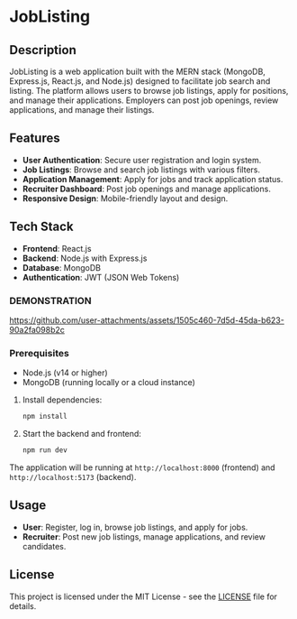 # JobListing

## Description

JobListing is a web application built with the MERN stack (MongoDB, Express.js, React.js, and Node.js) designed to facilitate job search and listing. The platform allows users to browse job listings, apply for positions, and manage their applications. Employers can post job openings, review applications, and manage their listings.

## Features

- **User Authentication**: Secure user registration and login system.
- **Job Listings**: Browse and search job listings with various filters.
- **Application Management**: Apply for jobs and track application status.
- **Recruiter Dashboard**: Post job openings and manage applications.
- **Responsive Design**: Mobile-friendly layout and design.

## Tech Stack

- **Frontend**: React.js
- **Backend**: Node.js with Express.js
- **Database**: MongoDB
- **Authentication**: JWT (JSON Web Tokens)

### DEMONSTRATION

https://github.com/user-attachments/assets/1505c460-7d5d-45da-b623-90a2fa098b2c


### Prerequisites

- Node.js (v14 or higher)
- MongoDB (running locally or a cloud instance)


1. Install dependencies:

   ```bash
   npm install
   ```

2. Start the backend and frontend:

   ```bash
   npm run dev
   ```

The application will be running at `http://localhost:8000` (frontend) and `http://localhost:5173` (backend).

## Usage

- **User**: Register, log in, browse job listings, and apply for jobs.
- **Recruiter**: Post new job listings, manage applications, and review candidates.

## License

This project is licensed under the MIT License - see the [LICENSE](LICENSE) file for details.
